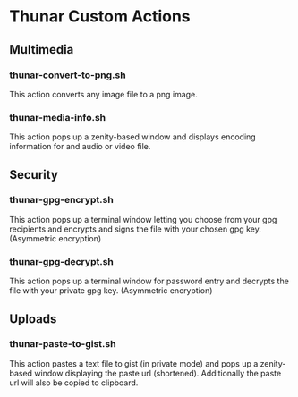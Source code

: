 Thunar Custom Actions
=====================

## Multimedia

### thunar-convert-to-png.sh
This action converts any image file to a png image.


### thunar-media-info.sh
This action pops up a zenity-based window and displays encoding information
for and audio or video file.


## Security

### thunar-gpg-encrypt.sh
This action pops up a terminal window letting you choose from your gpg recipients
and encrypts and signs the file with your chosen gpg key. (Asymmetric encryption)

### thunar-gpg-decrypt.sh
This action pops up a terminal window for password entry and decrypts the file with your private gpg key.
(Asymmetric encryption)


## Uploads

### thunar-paste-to-gist.sh
This action pastes a text file to gist (in private mode) and pops up a zenity-based
window displaying the paste url (shortened).
Additionally the paste url will also be copied to clipboard.
